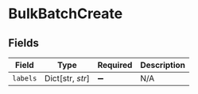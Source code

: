 # BulkBatchCreate


## Fields

| Field              | Type               | Required           | Description        |
| ------------------ | ------------------ | ------------------ | ------------------ |
| `labels`           | Dict[str, *str*]   | :heavy_minus_sign: | N/A                |
